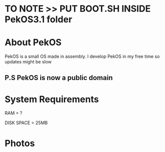 # TO NOTE >> PUT BOOT.SH INSIDE PekOS3.1 folder

# About PekOS
PekOS is a small OS made in assembly. I develop PekOS in my free time so updates might be slow
## P.S PekOS is now a public domain

# System Requirements

RAM = ?

DISK SPACE = 25MB

# Photos

